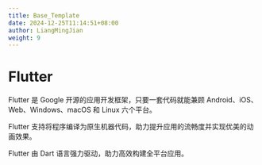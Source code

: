 ```yaml
---
title: Base_Template
date: 2024-12-25T11:14:51+08:00
author: LiangMingJian
weight: 9
---
```


# Flutter

Flutter 是 Google 开源的应用开发框架，只要一套代码就能兼顾 Android、iOS、Web、Windows、macOS 和 Linux 六个平台。 

Flutter 支持将程序编译为原生机器代码，助力提升应用的流畅度并实现优美的动画效果。 

Flutter 由 Dart 语言强力驱动，助力高效构建全平台应用。
